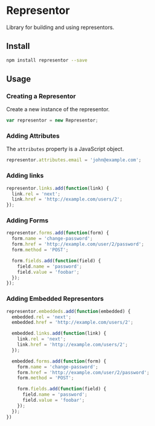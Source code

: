 # Representor

Library for building and using representors.

## Install

```sh
npm install representor --save
```

## Usage

### Creating a Representor

Create a new instance of the representor.

```javascript
var representor = new Representor;
```

### Adding Attributes

The `attributes` property is a JavaScript object.

```javascript
representor.attributes.email = 'john@example.com';
```

### Adding links

```javascript
representor.links.add(function(link) {
  link.rel = 'next';
  link.href = 'http://example.com/users/2';
});
```

### Adding Forms

```javascript
representor.forms.add(function(form) {
  form.name = 'change-password';
  form.href = 'http://example.com/user/2/password';
  form.method = 'POST';

  form.fields.add(function(field) {
    field.name = 'password';
    field.value = 'foobar';
  });
});
```

### Adding Embedded Representors

```javascript
representor.embeddeds.add(function(embedded) {
  embedded.rel = 'next';
  embedded.href = 'http://example.com/users/2';

  embedded.links.add(function(link) {
    link.rel = 'next';
    link.href = 'http://example.com/users/2';
  });

  embedded.forms.add(function(form) {
    form.name = 'change-password';
    form.href = 'http://example.com/user/2/password';
    form.method = 'POST';

    form.fields.add(function(field) {
      field.name = 'password';
      field.value = 'foobar';
    });
  });
})
```
